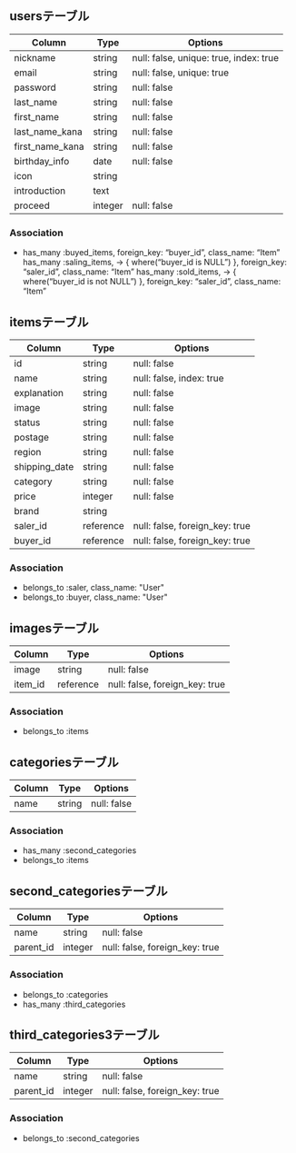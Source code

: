 ## usersテーブル
|Column         |Type     |Options                   |
|---------------|---------|---------------           |
|nickname       |string   |null: false, unique: true, index: true
|email          |string   |null: false, unique: true
|password       |string   |null: false
|last_name      |string   |null: false
|first_name     |string   |null: false
|last_name_kana |string   |null: false
|first_name_kana|string   |null: false
|birthday_info  |date     |null: false
|icon           |string
|introduction   |text
|proceed        |integer  |null: false

### Association
- has_many :buyed_items, foreign_key: “buyer_id”, class_name: “Item”
  has_many :saling_items, -> { where(“buyer_id is NULL”) }, foreign_key: “saler_id”, class_name: “Item”
  has_many :sold_items, -> { where(“buyer_id is not NULL”) }, foreign_key: “saler_id”, class_name: “Item”
## itemsテーブル
|Column        |Type     |Options    |
|--------------|---------|-----------|
|id            |string   |null: false|
|name          |string   |null: false, index: true|
|explanation   |string   |null: false|
|image         |string   |null: false|
|status        |string   |null: false|
|postage       |string   |null: false|
|region        |string   |null: false|
|shipping_date |string   |null: false|
|category      |string   |null: false|
|price         |integer  |null: false|
|brand         |string   |
|saler_id      |reference|null: false, foreign_key: true|
|buyer_id      |reference|null: false, foreign_key: true|
### Association  
- belongs_to :saler, class_name: "User"
- belongs_to :buyer, class_name: "User"

## imagesテーブル
|Column        |Type     |Options    |
|--------------|---------|-----------|
|image         |string   |null: false|
|item_id       |reference|null: false, foreign_key: true|
### Association 
- belongs_to :items


## categoriesテーブル
|Column        |Type     |Options    |
|--------------|---------|-----------|
|name          |string   |null: false|
### Association 
- has_many :second_categories
- belongs_to :items 


## second_categoriesテーブル
|Column        |Type     |Options    |
|--------------|---------|-----------|
|name          |string   |null: false|
|parent_id     |integer  |null: false, foreign_key: true|
### Association 
- belongs_to :categories
- has_many :third_categories

## third_categories3テーブル
|Column        |Type     |Options    |
|--------------|---------|-----------|
|name          |string   |null: false|
|parent_id     |integer  |null: false, foreign_key: true|
### Association 
- belongs_to :second_categories






